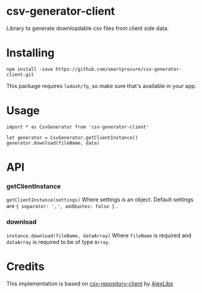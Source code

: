 # csv-generator-client
Library to generate downloadable csv files from client side data. 

# Installing
`npm install -save https://github.com/smartprocure/csv-generator-client.git`

This package requires `lodash/fp`, so make sure that's available in your app.

# Usage
```
import * as CsvGenerator from 'csv-generator-client'

let generator = CsvGenerator.getClientInstance()
generator.download(fileName, data)
```
# API

### getClientInstance
`getClientInstance(settings)` Where settings is an object. Default settings are  `{ separator: ',', addQuotes: false }` .

### download
`instance.download(fileName, dataArray)` Where `fileName` is required and `dataArray` is required to be of type `Array`.


# Credits
This implementation is based on [csv-repository-client](https://github.com/AlexLibs/client-side-csv-generator) by [AlexLibs](https://github.com/AlexLibs)
